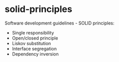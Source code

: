 # solid-principles
Software development guidelines - SOLID principles:
- Single responsibility
- Open/closed principle
- Liskov substitution
- Interface segregation
- Dependency inversion

